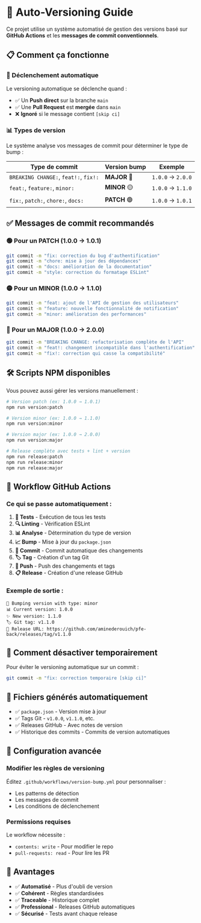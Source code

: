 # 🚀 Auto-Versioning Guide

Ce projet utilise un système automatisé de gestion des versions basé sur **GitHub Actions** et les **messages de commit conventionnels**.

## 📋 Comment ça fonctionne

### 🔄 Déclenchement automatique
Le versioning automatique se déclenche quand :
- ✅ Un **Push direct** sur la branche `main`
- ✅ Une **Pull Request** est **mergée** dans `main`
- ❌ **Ignoré** si le message contient `[skip ci]`

### 📊 Types de version

Le système analyse vos messages de commit pour déterminer le type de bump :

| Type de commit | Version bump | Exemple |
|----------------|--------------|---------|
| `BREAKING CHANGE:`, `feat!:`, `fix!:` | **MAJOR** 🔴 | `1.0.0` → `2.0.0` |
| `feat:`, `feature:`, `minor:` | **MINOR** 🟡 | `1.0.0` → `1.1.0` |
| `fix:`, `patch:`, `chore:`, `docs:` | **PATCH** 🟢 | `1.0.0` → `1.0.1` |

## ✅ Messages de commit recommandés

### 🟢 Pour un PATCH (1.0.0 → 1.0.1)
```bash
git commit -m "fix: correction du bug d'authentification"
git commit -m "chore: mise à jour des dépendances"
git commit -m "docs: amélioration de la documentation"
git commit -m "style: correction du formatage ESLint"
```

### 🟡 Pour un MINOR (1.0.0 → 1.1.0)
```bash
git commit -m "feat: ajout de l'API de gestion des utilisateurs"
git commit -m "feature: nouvelle fonctionnalité de notification"
git commit -m "minor: amélioration des performances"
```

### 🔴 Pour un MAJOR (1.0.0 → 2.0.0)
```bash
git commit -m "BREAKING CHANGE: refactorisation complète de l'API"
git commit -m "feat!: changement incompatible dans l'authentification"
git commit -m "fix!: correction qui casse la compatibilité"
```

## 🛠️ Scripts NPM disponibles

Vous pouvez aussi gérer les versions manuellement :

```bash
# Version patch (ex: 1.0.0 → 1.0.1)
npm run version:patch

# Version minor (ex: 1.0.0 → 1.1.0)  
npm run version:minor

# Version major (ex: 1.0.0 → 2.0.0)
npm run version:major

# Release complète avec tests + lint + version
npm run release:patch
npm run release:minor
npm run release:major
```

## 🎯 Workflow GitHub Actions

### Ce qui se passe automatiquement :

1. **🧪 Tests** - Exécution de tous les tests
2. **🔍 Linting** - Vérification ESLint
3. **📊 Analyse** - Détermination du type de version
4. **📈 Bump** - Mise à jour du `package.json`
5. **💾 Commit** - Commit automatique des changements
6. **🏷️ Tag** - Création d'un tag Git
7. **🚀 Push** - Push des changements et tags
8. **📋 Release** - Création d'une release GitHub

### Exemple de sortie :
```
🚀 Bumping version with type: minor
📊 Current version: 1.0.0
✨ New version: 1.1.0
🏷️ Git tag: v1.1.0
🔗 Release URL: https://github.com/aminederouich/pfe-back/releases/tag/v1.1.0
```

## 🚫 Comment désactiver temporairement

Pour éviter le versioning automatique sur un commit :

```bash
git commit -m "fix: correction temporaire [skip ci]"
```

## 📁 Fichiers générés automatiquement

- ✅ `package.json` - Version mise à jour
- ✅ Tags Git - `v1.0.0`, `v1.1.0`, etc.
- ✅ Releases GitHub - Avec notes de version
- ✅ Historique des commits - Commits de version automatiques

## 🔧 Configuration avancée

### Modifier les règles de versioning
Éditez `.github/workflows/version-bump.yml` pour personnaliser :
- Les patterns de détection
- Les messages de commit
- Les conditions de déclenchement

### Permissions requises
Le workflow nécessite :
- `contents: write` - Pour modifier le repo
- `pull-requests: read` - Pour lire les PR

## 🎉 Avantages

- ✅ **Automatisé** - Plus d'oubli de version
- ✅ **Cohérent** - Règles standardisées
- ✅ **Traceable** - Historique complet
- ✅ **Professional** - Releases GitHub automatiques
- ✅ **Sécurisé** - Tests avant chaque release
